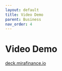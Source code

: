 ```yaml
---
layout: default
title: Video Demo
parent: Business
nav_order: 4
---
```


# Video Demo
[deck.mirafinance.io](https://www.loom.com/share/3bcf6be71c1c4a5888c9a55651febcc8)
